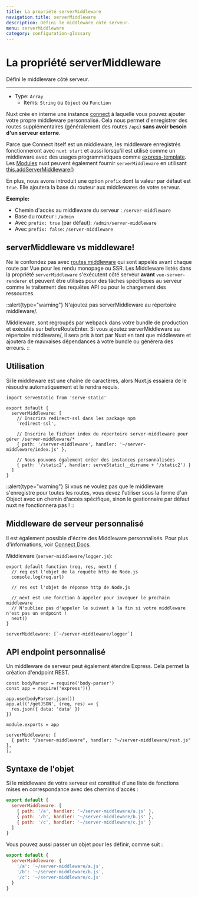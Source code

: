 ```yaml
---
title: La propriété serverMiddleware
navigation.title: serverMiddleware
description: Défini le middleware côté serveur.
menu: serverMiddleware
category: configuration-glossary
---
```

# La propriété serverMiddleware

Défini le middleware côté serveur.

---

- Type: `Array`
  - Items: `String` ou `Object` ou `Function`

Nuxt crée en interne une instance [connect](https://github.com/senchalabs/connect) à laquelle vous pouvez ajouter votre propre middleware personnalisé. Cela nous permet d'enregistrer des routes supplémentaires (généralement des routes `/api`) **sans avoir besoin d'un serveur externe**.

Parce que Connect itself est un middleware, les middleware enregistrés fonctionneront avec `nuxt start` et aussi lorsqu'il est utilisé comme un middleware avec des usages programmatiques comme [express-template](https://github.com/nuxt-community/express-template). Les [Modules](/docs/modules) nuxt peuvent également fournir `serverMiddleware` en utilisant [this.addServerMiddleware()](/docs/internals-glossary/internals-module-container#addservermiddleware-middleware)

En plus, nous avons introduit une option `prefix` dont la valeur par défaut est `true`. Elle ajoutera la base du routeur aux middlewares de votre serveur.

**Exemple:**

- Chemin d'accès au middleware du serveur : `/server-middleware`
- Base du routeur : `/admin`
- Avec `prefix: true` (par défaut): `/admin/server-middleware`
- Avec `prefix: false`: `/server-middleware`

## serverMiddleware vs middleware!

Ne le confondez pas avec [routes middleware](/docs/routing#middleware) qui sont appelés avant chaque route par Vue pour les rendu monopage ou SSR. Les Middleware listés dans la propriété `serverMiddleware` s'exécutent côté serveur **avant** `vue-server-renderer` et peuvent être utilisés pour des tâches spécifiques au serveur comme le traitement des requêtes API ou pour le chargement des ressources.

::alert{type="warning"}
N'ajoutez pas serverMiddleware au répertoire middleware/.

Middleware, sont regroupés par webpack dans votre bundle de production et exécutés sur beforeRouteEnter. Si vous ajoutez serverMiddleware au répertoire middleware/, il sera pris à tort par Nuxt en tant que middleware et ajoutera de mauvaises dépendances à votre bundle ou générera des erreurs.
::
## Utilisation

Si le middleware est une chaîne de caractères, alors Nuxt.js essaiera de le résoudre automatiquement et le rendra requis.

```js{}[nuxt.config.js]
import serveStatic from 'serve-static'

export default {
  serverMiddleware: [
    // Inscrira redirect-ssl dans les package npm
    'redirect-ssl',

    // Inscrira le fichier index du répertoire server-middleware pour gérer /server-middleware/*
    { path: '/server-middleware', handler: '~/server-middleware/index.js' },

    // Nous pouvons également créer des instances personnalisées
    { path: '/static2', handler: serveStatic(__dirname + '/static2') }
  ]
}
```

::alert{type="warning"}
Si vous ne voulez pas que le middleware s'enregistre pour toutes les routes, vous devez l'utiliser sous la forme d'un Object avec un chemin d'accès spécifique, sinon le gestionnaire par défaut nuxt ne fonctionnera pas !
::

## Middleware de serveur personnalisé

Il est également possible d'écrire des Middleware personnalisés. Pour plus d'informations, voir [Connect Docs](https://github.com/senchalabs/connect#appusefn).

Middleware (`server-middleware/logger.js`):

```js{}[server-middleware/logger.js]
export default function (req, res, next) {
  // req est l'objet de la requête http de Node.js
  console.log(req.url)

  // res est l'objet de réponse http de Node.js

  // next est une fonction à appeler pour invoquer le prochain middleware
  // N'oubliez pas d'appeler le suivant à la fin si votre middleware n'est pas un endpoint !
  next()
}
```

```js{}[nuxt.config.js]
serverMiddleware: [`~/server-middleware/logger`]
```

## API endpoint personnalisé

Un middleware de serveur peut également étendre Express. Cela permet la création d'endpoint REST.

```js{}[server-middleware/rest.js]
const bodyParser = require('body-parser')
const app = require('express')()

app.use(bodyParser.json())
app.all('/getJSON', (req, res) => {
  res.json({ data: 'data' })
})

module.exports = app
```

```js{}[nuxt.config.js]
serverMiddleware: [
  { path: "/server-middleware", handler: "~/server-middleware/rest.js" },
],
```

## Syntaxe de l'objet

Si le middleware de votre serveur est constitué d'une liste de fonctions mises en correspondance avec des chemins d'accès :

```js
export default {
  serverMiddleware: [
    { path: '/a', handler: '~/server-middleware/a.js' },
    { path: '/b', handler: '~/server-middleware/b.js' },
    { path: '/c', handler: '~/server-middleware/c.js' }
  ]
}
```

Vous pouvez aussi passer un objet pour les définir, comme suit :

```js
export default {
  serverMiddleware: {
    '/a': '~/server-middleware/a.js',
    '/b': '~/server-middleware/b.js',
    '/c': '~/server-middleware/c.js'
  }
}
```
